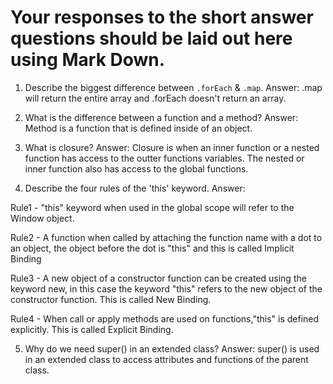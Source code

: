 #  Your responses to the short answer questions should be laid out here using Mark Down.
1. Describe the biggest difference between `.forEach` & `.map`.
Answer: .map will return the entire array and .forEach doesn't return an array. 

2. What is the difference between a function and a method?
Answer: Method is a function that is defined inside of an object.  

3. What is closure?
Answer: Closure is when an inner function or a nested function has access to the outter functions variables. The nested or inner function also has access to the global functions.
 
4. Describe the four rules of the 'this' keyword.
Answer: 

Rule1 - "this" keyword when used in the global scope will refer to the Window object.

Rule2 - A function when called by attaching the function name with a dot to an object, the object before the dot is "this" and this is called Implicit Binding

Rule3 - A new object of a constructor function can be created using the keyword new, in this case the keyword "this" refers to the new object of the constructor function. This is called New Binding.

Rule4 -  When call or apply methods are used on functions,"this" is defined explicitly. This is called Explicit Binding.

5. Why do we need super() in an extended class?
Answer: super() is used in an extended class to access attributes and functions of the parent class.
